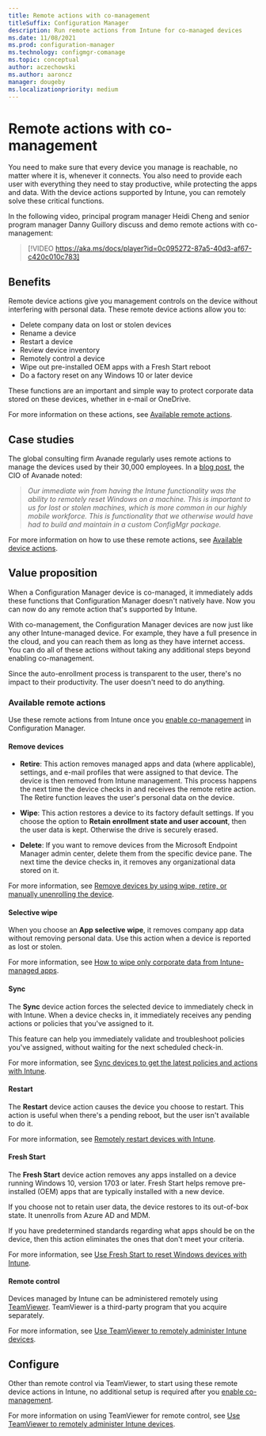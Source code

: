 ```yaml
---
title: Remote actions with co-management
titleSuffix: Configuration Manager
description: Run remote actions from Intune for co-managed devices
ms.date: 11/08/2021
ms.prod: configuration-manager
ms.technology: configmgr-comanage
ms.topic: conceptual
author: aczechowski
ms.author: aaroncz
manager: dougeby
ms.localizationpriority: medium
---
```


# Remote actions with co-management

You need to make sure that every device you manage is reachable, no matter where it is, whenever it connects. You also need to provide each user with everything they need to stay productive, while protecting the apps and data. With the device actions supported by Intune, you can remotely solve these critical functions.

In the following video, principal program manager Heidi Cheng and senior program manager Danny Guillory discuss and demo remote actions with co-management:

> [!VIDEO https://aka.ms/docs/player?id=0c095272-87a5-40d3-af67-c420c010c783]

## Benefits

Remote device actions give you management controls on the device without interfering with personal data. These remote device actions allow you to:

- Delete company data on lost or stolen devices
- Rename a device
- Restart a device
- Review device inventory
- Remotely control a device
- Wipe out pre-installed OEM apps with a Fresh Start reboot
- Do a factory reset on any Windows 10 or later device

These functions are an important and simple way to protect corporate data stored on these devices, whether in e-mail or OneDrive.

For more information on these actions, see [Available remote actions](#available-remote-actions).

## Case studies

The global consulting firm Avanade regularly uses remote actions to manage the devices used by their 30,000 employees. In a [blog post](https://www.microsoft.com/microsoft-365/blog/2018/02/07/the-future-is-on-the-other-side-of-this-bridge/), the CIO of Avanade noted:

> *Our immediate win from having the Intune functionality was the ability to remotely reset Windows on a machine. This is important to us for lost or stolen machines, which is more common in our highly mobile workforce.*
> *This is functionality that we otherwise would have had to build and maintain in a custom ConfigMgr package.*

For more information on how to use these remote actions, see [Available device actions](../../intune/remote-actions/device-management.md#available-device-actions).

## Value proposition

When a Configuration Manager device is co-managed, it immediately adds these functions that Configuration Manager doesn't natively have. Now you can now do any remote action that's supported by Intune.

With co-management, the Configuration Manager devices are now just like any other Intune-managed device. For example, they have a full presence in the cloud, and you can reach them as long as they have internet access. You can do all of these actions without taking any additional steps beyond enabling co-management.

Since the auto-enrollment process is transparent to the user, there's no impact to their productivity. The user doesn't need to do anything.

### Available remote actions

Use these remote actions from Intune once you [enable co-management](how-to-enable.md) in Configuration Manager.

#### Remove devices

- **Retire**: This action removes managed apps and data (where applicable), settings, and e-mail profiles that were assigned to that device. The device is then removed from Intune management. This process happens the next time the device checks in and receives the remote retire action. The Retire function leaves the user's personal data on the device.

- **Wipe**: This action restores a device to its factory default settings. If you choose the option to **Retain enrollment state and user account**, then the user data is kept. Otherwise the drive is securely erased.

- **Delete**: If you want to remove devices from the Microsoft Endpoint Manager admin center, delete them from the specific device pane. The next time the device checks in, it removes any organizational data stored on it.

For more information, see [Remove devices by using wipe, retire, or manually unenrolling the device](../../intune/remote-actions/devices-wipe.md).

#### Selective wipe
<!--SCCMDocs issue 973-->

When you choose an **App selective wipe**, it removes company app data without removing personal data. Use this action when a device is reported as lost or stolen.

For more information, see [How to wipe only corporate data from Intune-managed apps](../../intune/apps/apps-selective-wipe.md).

#### Sync

The **Sync** device action forces the selected device to immediately check in with Intune. When a device checks in, it immediately receives any pending actions or policies that you've assigned to it.

This feature can help you immediately validate and troubleshoot policies you've assigned, without waiting for the next scheduled check-in.

For more information, see [Sync devices to get the latest policies and actions with Intune](../../intune/remote-actions/device-sync.md).

#### Restart

The **Restart** device action causes the device you choose to restart. This action is useful when there's a pending reboot, but the user isn't available to do it.

For more information, see [Remotely restart devices with Intune](../../intune/remote-actions/device-restart.md).

#### Fresh Start

The **Fresh Start** device action removes any apps installed on a device running Windows 10, version 1703 or later. Fresh Start helps remove pre-installed (OEM) apps that are typically installed with a new device.

If you choose not to retain user data, the device restores to its out-of-box state. It unenrolls from Azure AD and MDM.

If you have predetermined standards regarding what apps should be on the device, then this action eliminates the ones that don't meet your criteria.

For more information, see [Use Fresh Start to reset Windows devices with Intune](../../intune/remote-actions/device-fresh-start.md).

#### Remote control

Devices managed by Intune can be administered remotely using [TeamViewer](https://www.teamviewer.com/). TeamViewer is a third-party program that you acquire separately.

For more information, see [Use TeamViewer to remotely administer Intune devices](../../intune/remote-actions/teamviewer-support.md).

## Configure

Other than remote control via TeamViewer, to start using these remote device actions in Intune, no additional setup is required after you [enable co-management](how-to-enable.md).

For more information on using TeamViewer for remote control, see [Use TeamViewer to remotely administer Intune devices](../../intune/remote-actions/teamviewer-support.md).
